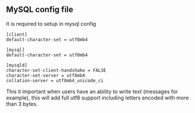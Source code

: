 ## MySQL config file
It is required to setup in mysql config
```
[client]
default-character-set = utf8mb4

[mysql]
default-character-set = utf8mb4

[mysqld]
character-set-client-handshake = FALSE
character-set-server = utf8mb4
collation-server = utf8mb4_unicode_ci
```

This it important when users have an ability to write text (messages for example), this will
add full utf8 support including letters encoded with more than 3 bytes.